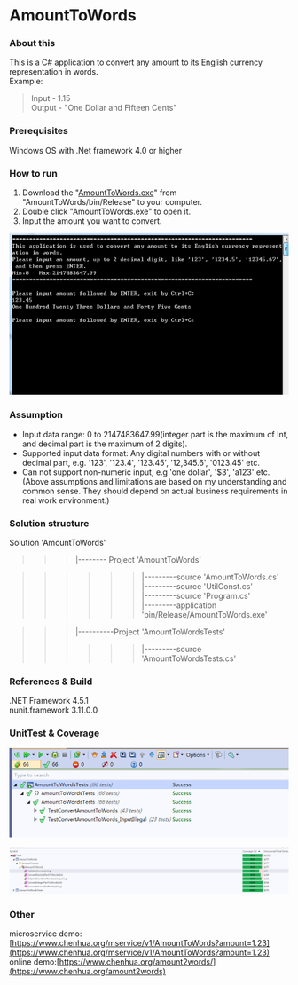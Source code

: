 # AmountToWords

### About this
This is a C# application to convert any amount to its English currency representation in words.  
Example:   
>Input - 1.15  
>Output - "One Dollar and Fifteen Cents"  

### Prerequisites
Windows OS with .Net framework 4.0 or higher 

### How to run
1. Download the "[AmountToWords.exe](https://github.com/chenhua1008/AmountToWords/tree/master/AmountToWords/bin/Release)" from "AmountToWords/bin/Release" to your computer.  
2. Double click "AmountToWords.exe" to open it.  
3. Input the amount you want to convert.  

![](https://github.com/chenhua1008/AmountToWords/blob/master/AmountToWordsConsole.png) 

### Assumption
* Input data range: 0 to 2147483647.99(integer part is the maximum of Int, and decimal part is the maximum of 2 digits). 
* Supported input data format: Any digital numbers with or without decimal part, e.g. '123', '123.4', '123.45', '12,345.6', '0123.45' etc.  
* Can not support non-numeric input, e.g 'one dollar', '$3', 'a123' etc.    
(Above assumptions and limitations are based on my understanding and common sense. They should depend on actual business requirements in real work environment.)


### Solution structure
Solution 'AmountToWords'

>>>|-------- Project 'AmountToWords'

>>>>>>|---------source 'AmountToWords.cs'  
>>>>>>|---------source 'UtilConst.cs'  
>>>>>>|---------source 'Program.cs'  
>>>>>>|---------application 'bin/Release/AmountToWords.exe'  

>>>|----------Project 'AmountToWordsTests'  
>>>>>>|---------source 'AmountToWordsTests.cs'

### References & Build
.NET Framework 4.5.1  
nunit.framework 3.11.0.0   

### UnitTest & Coverage
![](https://github.com/chenhua1008/AmountToWords/blob/master/UnitTestResult.png)


![](https://github.com/chenhua1008/AmountToWords/blob/master/UnitTestCoverage.png)


### Other
microservice demo:[https://www.chenhua.org/mservice/v1/AmountToWords?amount=1.23](https://www.chenhua.org/mservice/v1/AmountToWords?amount=1.23)  
online demo:[https://www.chenhua.org/amount2words/](https://www.chenhua.org/amount2words)
